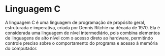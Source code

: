 # Linguagem C

A linguagem C é uma linguagem de programação de propósito geral, estruturada e imperativa, criada por Dennis Ritchie na década de 1970. Ela é considerada uma linguagem de nível intermediário, pois combina elementos de linguagens de alto nível com o acesso direto ao hardware, permitindo controle preciso sobre o comportamento do programa e acesso à memória do computador. 